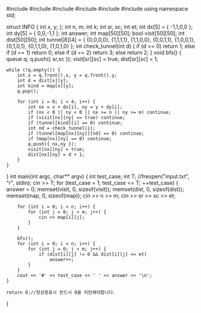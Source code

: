 #include <iostream>
#include <vector>
#include <algorithm>
#include <cmath>
#include <cstring>
#include <queue>
using namespace std;

struct INFO {
	int x, y;
};
int n, m;
int k;
int sr, sc;
int et;
int dx[5] = { -1,1,0,0 };
int dy[5] = { 0,0,-1,1 };
int answer;
int map[50][50];
bool visit[50][50];
int dist[50][50];
int tunnel[8][4] = {
	{0,0,0,0},
	{1,1,1,1},
	{1,1,0,0},
	{0,0,1,1},
	{1,0,0,1},
	{0,1,0,1},
	{0,1,1,0},
	{1,0,1,0}
};
int check_tunnel(int d)
{
	if (d == 0)
		return 1;
	else if (d == 1)
		return 0;
	else if (d == 2)
		return 3;
	else
		return 2;
}
void bfs()
{
	queue<INFO> q;
	q.push({ sr,sc });
	visit[sr][sc] = true;
	dist[sr][sc] = 1;

	while (!q.empty()) {
		int x = q.front().x, y = q.front().y;
		int d = dist[x][y];
		int kind = map[x][y];
		q.pop();

		for (int i = 0; i < 4; i++) {
			int nx = x + dx[i], ny = y + dy[i];
			if (nx < 0 || ny < 0 || nx >= n || ny >= m) continue;
			if (visit[nx][ny] == true) continue;
			if (tunnel[kind][i] == 0) continue;
			int nd = check_tunnel(i);
			if (tunnel[map[nx][ny]][nd] == 0) continue;
			if (map[nx][ny] == 0) continue;
			q.push({ nx,ny });
			visit[nx][ny] = true;
			dist[nx][ny] = d + 1;
		}
	}
}
int main(int argc, char** argv)
{
	int test_case;
	int T;
	//freopen("input.txt", "r", stdin);
	cin >> T;
	for (test_case = 1; test_case <= T; ++test_case)
	{
		answer = 0;
		memset(visit, 0, sizeof(visit));
		memset(dist, 0, sizeof(dist));
		memset(map, 0, sizeof(map));
		cin >> n >> m;
		cin >> sr >> sc >> et;

		for (int i = 0; i < n; i++) {
			for (int j = 0; j < m; j++) {
				cin >> map[i][j];
			}
		}

		bfs();
		for (int i = 0; i < n; i++) {
			for (int j = 0; j < m; j++) {
				if (dist[i][j] != 0 && dist[i][j] <= et)
					answer++;
			}
		}
		cout << '#' << test_case << ' ' << answer << '\n';
	}

	return 0;//정상종료시 반드시 0을 리턴해야합니다.
}

